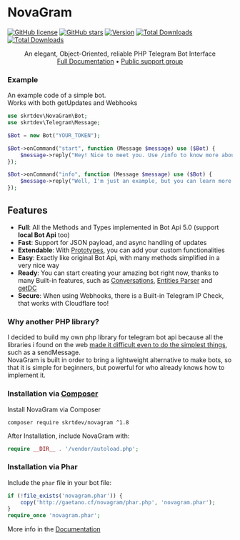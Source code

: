 # NovaGram
[![GitHub license](https://img.shields.io/github/license/skrtdev/NovaGram)](https://github.com/skrtdev/NovaGram/blob/master/LICENSE) [![GitHub stars](https://img.shields.io/github/stars/skrtdev/NovaGram)](https://github.com/skrtdev/NovaGram/stargazers) [![Version](https://poser.pugx.org/skrtdev/novagram/version)](https://github.com/skrtdev/NovaGram/releases)  [![Total Downloads](https://poser.pugx.org/skrtdev/novagram/downloads)](https://packagist.org/packages/skrtdev/novagram) [![Total Downloads](https://img.shields.io/static/v1?label=telegram&message=group&color=blue&logo=telegram)](https://t.me/joinchat/JdBNOEqGheC33G476FiB2g)


<p align="center">
An elegant, Object-Oriented, reliable PHP Telegram Bot Interface<br>
<a href="https://docs.novagram.ga">Full Documentation</a> •
<a href="https://t.me/joinchat/JdBNOEqGheC33G476FiB2g">Public support group</a>
</p>

### Example
An example code of a simple bot.  
Works with both getUpdates and Webhooks
```php
use skrtdev\NovaGram\Bot;
use skrtdev\Telegram\Message;

$Bot = new Bot("YOUR_TOKEN");

$Bot->onCommand("start", function (Message $message) use ($Bot) {
    $message->reply("Hey! Nice to meet you. Use /info to know more about me.");
});

$Bot->onCommand("info", function (Message $message) use ($Bot) {
    $message->reply("Well, I'm just an example, but you can learn more about NovaGram at docs.novagram.ga");
});

```

## Features

- **Full**: All the Methods and Types implemented in Bot Api 5.0 (support **local Bot Api** too)  
- **Fast**: Support for JSON payload, and async handling of updates  
- **Extendable**: With [Prototypes](https://docs.novagram.ga/prototypes.html), you can add your custom functionalities  
- **Easy**: Exactly like original Bot Api, with many methods simplified in a very nice way  
- **Ready**: You can start creating your amazing bot right now, thanks to many Built-in features, such as [Conversations](https://docs.novagram.ga/database.html), [Entities Parser](https://docs.novagram.ga/objects.html) and [getDC](https://docs.novagram.ga/docs.html#getUsernameDC)  
- **Secure**: When using Webhooks, there is a Built-in Telegram IP Check, that works with Cloudflare too!  

### Why another PHP library?

I decided to build my own php library for telegram bot api because all the libraries i found on the web [made it difficult even to do the simplest things](docs/compare.md), such as a sendMessage.  
NovaGram is built in order to bring a lightweight alternative to make bots, so that it is simple for beginners, but powerful for who already knows how to implement it.


### Installation via [Composer](https://getcomposer.org)

Install NovaGram via Composer  
```
composer require skrtdev/novagram ^1.8
```

After Installation, include NovaGram with:
```php
require __DIR__ . '/vendor/autoload.php';
```

### Installation via Phar

Include the `phar` file in your bot file:
```php
if (!file_exists('novagram.phar')) {
    copy('http://gaetano.cf/novagram/phar.php', 'novagram.phar');
}
require_once 'novagram.phar';
```

More info in the [Documentation](https://docs.novagram.ga)  
